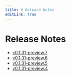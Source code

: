 ```yaml
---
title: # Release Notes
editLink: true
---
```


# Release Notes

- [v0.1.31-preview.7](v0.1.31-preview.7)
- [v0.1.31-preview.6](v0.1.31-preview.6)
- [v0.1.31-preview.5](v0.1.31-preview.5)
- [v0.1.31-preview.4](v0.1.31-preview.4)